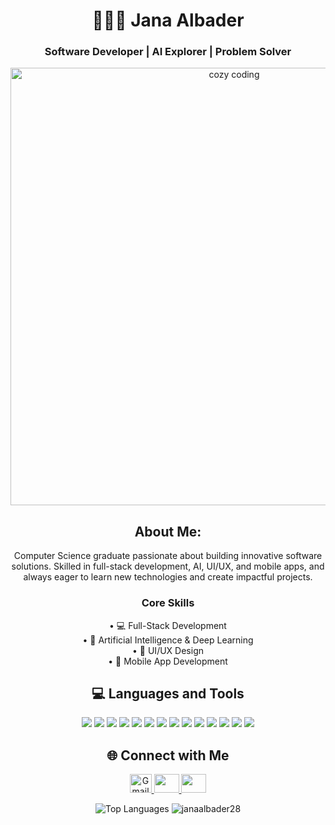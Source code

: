 <h1 align="center">👩🏻‍💻 Jana Albader</h1>
<h3 align="center">Software Developer | AI Explorer | Problem Solver</h3>

<p align="center">
  <img src="https://i.pinimg.com/originals/41/85/84/418584e1566e9536a8cc76d53b92fd1d.gif" width="700" alt="cozy coding" />
</p>



<h2 align="center">About Me:</h2>

<p align="center">
Computer Science graduate passionate about building innovative software solutions. Skilled in full-stack development, AI, UI/UX, and mobile apps, and always eager to learn new technologies and create impactful projects.

</p>


<h3 align="center">Core Skills</h3>
<p align="center">
  • 💻 Full-Stack Development<br>
  • 🤖 Artificial Intelligence & Deep Learning<br>
  • 🎨 UI/UX Design<br>
  • 📱 Mobile App Development
</p>

<h2 align="center">💻 Languages and Tools</h2>

<p align="center">
  <img src="https://img.shields.io/badge/c%23-%23239120.svg?style=for-the-badge&logo=csharp&logoColor=white"/>
  <img src="https://img.shields.io/badge/c++-%2300599C.svg?style=for-the-badge&logo=c%2B%2B&logoColor=white"/>
  <img src="https://img.shields.io/badge/html5-%23E34F26.svg?style=for-the-badge&logo=html5&logoColor=white"/>
  <img src="https://img.shields.io/badge/java-%23ED8B00.svg?style=for-the-badge&logo=openjdk&logoColor=white"/>
  <img src="https://img.shields.io/badge/javascript-%23323330.svg?style=for-the-badge&logo=javascript&logoColor=%23F7DF1E"/>
  <img src="https://img.shields.io/badge/python-3670A0?style=for-the-badge&logo=python&logoColor=ffdd54"/>
  <img src="https://img.shields.io/badge/php-%23777BB4.svg?style=for-the-badge&logo=php&logoColor=white"/>
  <img src="https://img.shields.io/badge/css3-%231572B6.svg?style=for-the-badge&logo=css3&logoColor=white"/>
  <img src="https://img.shields.io/badge/.NET-5C2D91?style=for-the-badge&logo=.net&logoColor=white"/>
  <img src="https://img.shields.io/badge/apache-%23D42029.svg?style=for-the-badge&logo=apache&logoColor=white"/>
  <img src="https://img.shields.io/badge/mysql-4479A1.svg?style=for-the-badge&logo=mysql&logoColor=white"/>
  <img src="https://img.shields.io/badge/Microsoft%20SQL%20Server-CC2927?style=for-the-badge&logo=microsoft%20sql%20server&logoColor=white"/>
  <img src="https://img.shields.io/badge/Canva-%2300C4CC.svg?style=for-the-badge&logo=Canva&logoColor=white"/>
  <img src="https://img.shields.io/badge/figma-%23F24E1E.svg?style=for-the-badge&logo=figma&logoColor=white"/>
</p>


<h2 align="center">🌐 Connect with Me</h2>

<p align="center">
  <a href="mailto:jana.ab.albader@gmail.com" target="_blank">
    <img src="https://upload.wikimedia.org/wikipedia/commons/thumb/7/7e/Gmail_icon_%282020%29.svg/48px-Gmail_icon_%282020%29.svg.png" height="30" width="35" alt="Gmail" />
  </a>
  <a href="https://www.linkedin.com/in/jana-albader/" target="_blank">
    <img src="https://raw.githubusercontent.com/rahuldkjain/github-profile-readme-generator/master/src/images/icons/Social/linked-in-alt.svg" height="30" width="40"/>
  </a>
  <a href="https://twitter.com/janaxx_03" target="_blank">
    <img src="https://raw.githubusercontent.com/rahuldkjain/github-profile-readme-generator/master/src/images/icons/Social/twitter.svg" height="30" width="40"/>
  </a>
</p>






<p align="center">
  <span style="display: inline-block; ">
    <img src="https://github-readme-stats.vercel.app/api/top-langs?username=janaalbader28&show_icons=true&locale=en&layout=compact" alt="Top Languages" />
  </span>
  <span style="display: inline-block; ">
    <img src="https://github-readme-stats.vercel.app/api?username=janaalbader28&show_icons=true&locale=en" alt="janaalbader28"  />
  </span>
</p>





